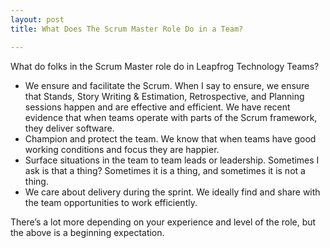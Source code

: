 ```yaml
---
layout: post
title: What Does The Scrum Master Role Do in a Team?

---
```


<amp-img width="4224" height="2376" layout="responsive" src="/assets/images/2017-05-19-scrum-master-in-a-team.jpg"></amp-img>


What do folks in the Scrum Master role do in Leapfrog Technology Teams?

* We ensure and facilitate the Scrum. When I say to ensure, we ensure that Stands, Story Writing & Estimation, Retrospective, and Planning sessions happen and are effective and efficient. We have recent evidence that when teams operate with parts of the Scrum framework, they deliver software.
* Champion and protect the team. We know that when teams have good working conditions and focus they are happier.
* Surface situations in the team to team leads or leadership. Sometimes I ask is that a thing? Sometimes it is a thing, and sometimes it is not a thing.
* We care about delivery during the sprint. We ideally find and share with the team opportunities to work efficiently.

There’s a lot more depending on your experience and level of the role, but the above is a beginning expectation.